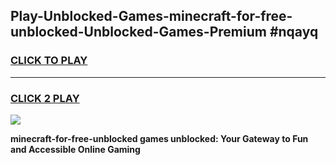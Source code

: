 
## Play-Unblocked-Games-minecraft-for-free-unblocked-Unblocked-Games-Premium #nqayq
<h3>
<a href="https://premium.freeplayer.one?title=minecraft-for-free-unblocked&ref=12M">CLICK TO PLAY</a></h3>
<hr>

<h3>
<a href="https://premium.freeplayer.one?title=minecraft-for-free-unblocked&ref=12M">CLICK 2 PLAY</a>
  
</h3>

<a href="https://premium.freeplayer.one?title=minecraft-for-free-unblocked&ref=12M"><img src="https://clearcache.store/games.png"></a>


**minecraft-for-free-unblocked games unblocked: Your Gateway to Fun and Accessible Online Gaming**
